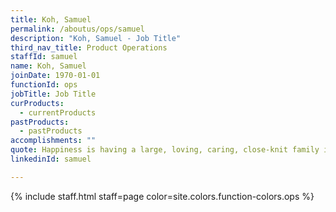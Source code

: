 ```yaml
---
title: Koh, Samuel
permalink: /aboutus/ops/samuel
description: "Koh, Samuel - Job Title"
third_nav_title: Product Operations
staffId: samuel
name: Koh, Samuel
joinDate: 1970-01-01
functionId: ops
jobTitle: Job Title
curProducts:
  - currentProducts
pastProducts:
  - pastProducts
accomplishments: ""
quote: Happiness is having a large, loving, caring, close-knit family in another city.
linkedinId: samuel

---
```


{% include staff.html staff=page color=site.colors.function-colors.ops %}

